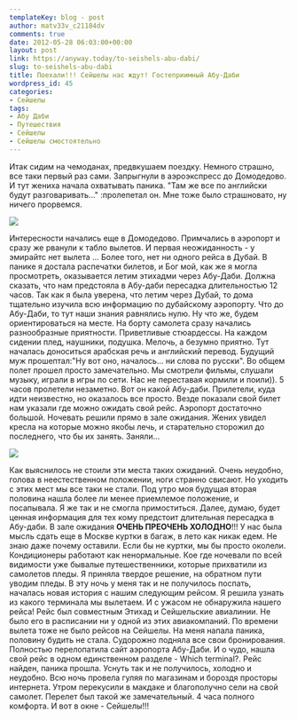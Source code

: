 ```yaml
---
templateKey: blog - post
author: matv33v_c21184dv
comments: true
date: 2012-05-28 06:03:00+00:00
layout: post
link: https://anyway.today/to-seishels-abu-dabi/
slug: to-seishels-abu-dabi
title: Поехали!!! Сейшелы нас ждут! Гостеприимный Абу-Даби
wordpress_id: 45
categories:
- Сейшелы
tags:
- Абу Даби
- Путешествия
- Сейшелы
- Сейшелы смостоятельно
---
```


Итак сидим на чемоданах, предвкушаем поездку. Немного страшно, все таки первый раз сами. Запрыгнули в аэроэкспресс до Домодедово. И тут жениха начала охватывать паника. "Там же все по английски будут разговаривать..." :пролепетал он. Мне тоже было страшновато, ну ничего прорвемся.


[![](http://anyway.today/wp-content/uploads/2012/05/2012-04-18_01-24-46_Seychelles_032-300x200.jpg)](http://anyway.today/wp-content/uploads/2012/05/2012-04-18_01-24-46_Seychelles_032.jpg)


<!-- more -->

Интересности начались еще в Домодедово.
Примчались в аэропорт и сразу же рванули к табло вылетов. И первая неожиданность - у эмирайтс нет вылета ... Более того, нет ни одного рейса в Дубай. В панике я достала распечатки билетов, и Бог мой, как же я могла просмотреть, оказывается летим этихадми через Абу-Даби. Должна сказать, что нам предстояла в Абу-даби пересадка длительностью 12 часов. Так как я была уверена, что летим через Дубай, то дома тщательно изучила всю информацию по дубайскому аэропорту. Что до Абу-Даби, то тут наши знания равнялись нулю. Ну что же, будем ориентироваться на месте.
На борту самолета сразу начались разнообразные приятности. Приветливые стюардессы. На каждом сидении плед, наушники, подушка. Мелочь, а безумно приятно. Тут началась доноситься арабская речь и английский перевод. Будущий муж прошептал:"Ну вот оно, началось... ни слова по русски". Во общем полет прошел просто замечательно. Мы смотрели фильмы, слушали музыку, играли в игры по сети. Нас не переставая кормили и поили)). 5 часов пролетели незаметно.
Вот он какой Абу-даби. Прилетели, куда идти неизвестно, но оказалось все просто. Везде показали свой билет нам указали где можно ожидать свой рейс. Аэропорт достаточно большой. Ночевать решили прямо в зале ожидания. Жених увидел кресла на которые можно якобы лечь, и старательно сторожил до последнего, что бы их занять. Заняли...


[![](http://anyway.today/wp-content/uploads/2012/05/kreslo-300x200.jpg)](http://anyway.today/wp-content/uploads/2012/05/kreslo.jpg)


Как выяснилось не стоили эти места таких ожиданий. Очень неудобно, голова в неестественном положении, ноги странно свисают. Но уходить с этих мест мы все таки не стали. Под утро моя будущая вторая половина нашла более ли менее приемлемое положение, и посапывала. Я же так и не смогла примоститься.
Далее, думаю, будет ценная информация для тех кому предстоит длительная пересадка в Абу-даби. В зале ожидания **ОЧЕНЬ ПРЕОЧЕНЬ ХОЛОДНО**!!! У нас была мысль сдать еще в Москве куртки в багаж, в лето как никак едем. Не знаю даже почему оставили. Если бы не куртки, мы бы просто околели. Кондиционеры работают как ненормальные. Кое где ночевали по всей видимости уже бывалые путешественники, которые прихватили из самолетов пледы. Я приняла твердое решение, на обратном пути уводим пледы.
В эту ночь у меня так и не получилось поспать, началась новая история с нашим следующим рейсом. Я решила узнать из какого терминала мы вылетаем. И с ужасом не обнаружила нашего рейса! Рейс был совместным Этихад и Сейшельские авиалинии. Не было его в расписании ни у одной из этих авиакомпаний. По времени вылета тоже не было рейсов на Сейшелы. На меня напала паника, половину будить не стала. Судорожно подняла все свои бронирования. Полностью перелопатила сайт аэропорта Абу-Даби. И о чудо, нашла свой рейс в одном единственном разделе - Which terminal?. Рейс найден, паника прошла. Уснуть так и не получилось, холодно и неудобно. Всю ночь провела гуляя по магазинам и бороздя просторы интернета.
Утром перекусили в макдаке и благополучно сели на свой самолет. Перелет был такой же замечательный. 4 часа полного комфорта. И вот в окне - Сейшелы!!!







